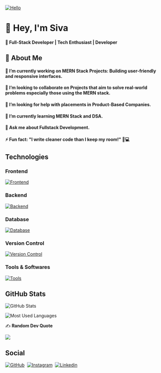 [![Hello](assets/hello.gif)](https://github.com/sivaprakasam-07)

# 👋 Hey, I'm Siva

#### 🚀 Full-Stack Developer | Tech Enthusiast | Developer

## 🧐 About Me

#### 🔭 I’m currently working on MERN Stack Projects: Building user-friendly and responsive interfaces.
#### 👯 I’m looking to collaborate on Projects that aim to solve real-world problems especially those using the MERN stack.
#### 🤝 I’m looking for help with placements in Product-Based Companies.
#### 🌱 I’m currently learning MERN Stack and DSA.
#### 💬 Ask me about Fullstack Development.
#### ⚡ Fun fact: "I write cleaner code than I keep my room!" 🧹💻

## Technologies

### Frontend

[![Frontend](https://skillicons.dev/icons?i=js,html,css,tailwind,react,redux,bootstrap,next)](https://github.com/sivaprakasam-07)

### Backend

[![Backend](https://skillicons.dev/icons?i=nodejs,express,py)](https://github.com/sivaprakasam-07)

### Database

[![Database](https://skillicons.dev/icons?i=mongo,mysql,firebase)](https://github.com/sivaprakasam-07)

### Version Control

[![Version Control](https://skillicons.dev/icons?i=git,github)](https://github.com/sivaprakasam-07)

### Tools & Softwares

[![Tools](https://skillicons.dev/icons?i=vscode,figma,postman,vercel)](https://github.com/sivaprakasam-07)

## GitHub Stats

![GitHub Stats](https://github-readme-stats.vercel.app/api?username=sivaprakasam-07&theme=dark&hide_border=false&include_all_commits=true&count_private=true)

![Most Used Languages](https://github-readme-stats.vercel.app/api/top-langs/?username=sivaprakasam-07&theme=dark&hide_border=false&include_all_commits=true&count_private=true&layout=compact)

✍️ **Random Dev Quote**

![](https://quotes-github-readme.vercel.app/api?type=horizontal&theme=tokyonight)

## Social

[![GitHub](https://skillicons.dev/icons?i=github)](https://github.com/sivaprakasam-07)‎ ‎ 
[![Instagram](https://skillicons.dev/icons?i=instagram)](https://instagram.com/siva_sr_46)‎ ‎ 
[![Linkedin](https://skillicons.dev/icons?i=linkedin)](https://www.linkedin.com/in/sivaprakasam-coder)‎

